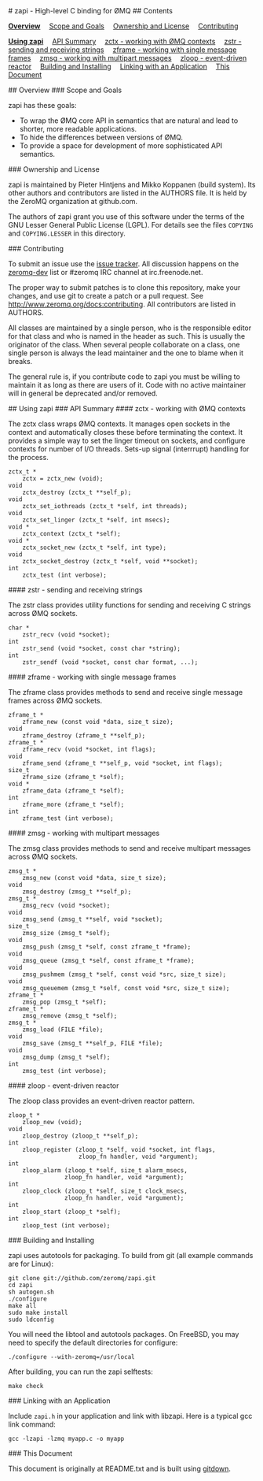 
<A name="toc1-3" title="zapi - High-level C binding for ØMQ" />
# zapi - High-level C binding for ØMQ

<A name="toc2-6" title="Contents" />
## Contents


**<a href="#toc2-11">Overview</a>**
&emsp;<a href="#toc3-14">Scope and Goals</a>
&emsp;<a href="#toc3-23">Ownership and License</a>
&emsp;<a href="#toc3-30">Contributing</a>

**<a href="#toc2-41">Using zapi</a>**
&emsp;<a href="#toc3-44">API Summary</a>
&emsp;<a href="#toc4-47">zctx - working with ØMQ contexts</a>
&emsp;<a href="#toc4-69">zstr - sending and receiving strings</a>
&emsp;<a href="#toc4-81">zframe - working with single message frames</a>
&emsp;<a href="#toc4-103">zmsg - working with multipart messages</a>
&emsp;<a href="#toc4-139">zloop - event-driven reactor</a>
&emsp;<a href="#toc3-162">Building and Installing</a>
&emsp;<a href="#toc3-183">Linking with an Application</a>
&emsp;<a href="#toc3-190">This Document</a>

<A name="toc2-11" title="Overview" />
## Overview

<A name="toc3-14" title="Scope and Goals" />
### Scope and Goals

zapi has these goals:

* To wrap the ØMQ core API in semantics that are natural and lead to shorter, more readable applications.
* To hide the differences between versions of ØMQ.
* To provide a space for development of more sophisticated API semantics.

<A name="toc3-23" title="Ownership and License" />
### Ownership and License

zapi is maintained by Pieter Hintjens and Mikko Koppanen (build system). Its other authors and contributors are listed in the AUTHORS file. It is held by the ZeroMQ organization at github.com.

The authors of zapi grant you use of this software under the terms of the GNU Lesser General Public License (LGPL). For details see the files `COPYING` and `COPYING.LESSER` in this directory.

<A name="toc3-30" title="Contributing" />
### Contributing

To submit an issue use the [issue tracker](http://github.com/zeromq/zapi/issues). All discussion happens on the [zeromq-dev](zeromq-dev@lists.zeromq.org) list or #zeromq IRC channel at irc.freenode.net.

The proper way to submit patches is to clone this repository, make your changes, and use git to create a patch or a pull request. See http://www.zeromq.org/docs:contributing. All contributors are listed in AUTHORS.

All classes are maintained by a single person, who is the responsible editor for that class and who is named in the header as such. This is usually the originator of the class. When several people collaborate on a class, one single person is always the lead maintainer and the one to blame when it breaks.

The general rule is, if you contribute code to zapi you must be willing to maintain it as long as there are users of it. Code with no active maintainer will in general be deprecated and/or removed.

<A name="toc2-41" title="Using zapi" />
## Using zapi

<A name="toc3-44" title="API Summary" />
### API Summary

<A name="toc4-47" title="zctx - working with ØMQ contexts" />
#### zctx - working with ØMQ contexts

The zctx class wraps ØMQ contexts. It manages open sockets in the context and automatically closes these before terminating the context. It provides a simple way to set the linger timeout on sockets, and configure contexts for number of I/O threads. Sets-up signal (interrrupt) handling for the process.

    zctx_t *
        zctx = zctx_new (void);
    void
        zctx_destroy (zctx_t **self_p);
    void
        zctx_set_iothreads (zctx_t *self, int threads);
    void 
        zctx_set_linger (zctx_t *self, int msecs);
    void *
        zctx_context (zctx_t *self);
    void *
        zctx_socket_new (zctx_t *self, int type);
    void
        zctx_socket_destroy (zctx_t *self, void **socket);
    int
        zctx_test (int verbose);

<A name="toc4-69" title="zstr - sending and receiving strings" />
#### zstr - sending and receiving strings

The zstr class provides utility functions for sending and receiving C strings across ØMQ sockets.

    char *
        zstr_recv (void *socket);
    int
        zstr_send (void *socket, const char *string);
    int
        zstr_sendf (void *socket, const char format, ...);

<A name="toc4-81" title="zframe - working with single message frames" />
#### zframe - working with single message frames

The zframe class provides methods to send and receive single message frames across ØMQ sockets.

    zframe_t *
        zframe_new (const void *data, size_t size);
    void
        zframe_destroy (zframe_t **self_p);
    zframe_t *
        zframe_recv (void *socket, int flags);
    void
        zframe_send (zframe_t **self_p, void *socket, int flags);
    size_t
        zframe_size (zframe_t *self);
    void *
        zframe_data (zframe_t *self);
    int
        zframe_more (zframe_t *self);
    int
        zframe_test (int verbose);

<A name="toc4-103" title="zmsg - working with multipart messages" />
#### zmsg - working with multipart messages

The zmsg class provides methods to send and receive multipart messages across ØMQ sockets.

    zmsg_t *
        zmsg_new (const void *data, size_t size);
    void
        zmsg_destroy (zmsg_t **self_p);
    zmsg_t *
        zmsg_recv (void *socket);
    void
        zmsg_send (zmsg_t **self, void *socket);
    size_t
        zmsg_size (zmsg_t *self);
    void
        zmsg_push (zmsg_t *self, const zframe_t *frame);
    void
        zmsg_queue (zmsg_t *self, const zframe_t *frame);
    void
        zmsg_pushmem (zmsg_t *self, const void *src, size_t size);
    void
        zmsg_queuemem (zmsg_t *self, const void *src, size_t size);
    zframe_t *
        zmsg_pop (zmsg_t *self);
    zframe_t *
        zmsg_remove (zmsg_t *self);
    zmsg_t *
        zmsg_load (FILE *file);
    void
        zmsg_save (zmsg_t **self_p, FILE *file);
    void
        zmsg_dump (zmsg_t *self);
    int
        zmsg_test (int verbose);

<A name="toc4-139" title="zloop - event-driven reactor" />
#### zloop - event-driven reactor

The zloop class provides an event-driven reactor pattern.

    zloop_t *
        zloop_new (void);
    void
        zloop_destroy (zloop_t **self_p);
    int
        zloop_register (zloop_t *self, void *socket, int flags, 
                        zloop_fn handler, void *argument);
    int
        zloop_alarm (zloop_t *self, size_t alarm_msecs,
                    zloop_fn handler, void *argument);
    int
        zloop_clock (zloop_t *self, size_t clock_msecs,
                    zloop_fn handler, void *argument);
    int
        zloop_start (zloop_t *self);
    int
        zloop_test (int verbose);

<A name="toc3-162" title="Building and Installing" />
### Building and Installing

zapi uses autotools for packaging. To build from git (all example commands are for Linux):

    git clone git://github.com/zeromq/zapi.git
    cd zapi
    sh autogen.sh
    ./configure
    make all
    sudo make install
    sudo ldconfig

You will need the libtool and autotools packages. On FreeBSD, you may need to specify the default directories for configure:

    ./configure --with-zeromq=/usr/local

After building, you can run the zapi selftests:

    make check

<A name="toc3-183" title="Linking with an Application" />
### Linking with an Application

Include `zapi.h` in your application and link with libzapi. Here is a typical gcc link command:

    gcc -lzapi -lzmq myapp.c -o myapp

<A name="toc3-190" title="This Document" />
### This Document

This document is originally at README.txt and is built using [gitdown](http://github.com/imatix/gitdown).
